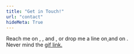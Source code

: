 ```yaml
---
title: "Get in Touch!"
url: "contact"
hideMeta: True
---
```



Reach me on <a class="icon" target="_blank" rel="noopener" href="https://github.com/jacksalici" aria-label="github">
    <i class="fa-brands fa-github" aria-hidden="true"></i>
  </a>, <a class="icon" target="_blank" rel="noopener" href="https://instagram.com/jacksalici" aria-label="instagram">
    <i class="fa-brands fa-instagram" aria-hidden="true"></i>
  </a>, <a class="icon" target="_blank" rel="noopener" href="https://reddit.com/u/jacksalici" aria-label="reddit">
    <i class="fa-brands fa-reddit-alien" aria-hidden="true"></i>
  </a> and <a class="icon" target="_blank" rel="noopener" href="https://twitter.com/jacksalici" aria-label="twitter">
    <i class="fa-brands fa-twitter" aria-hidden="true"></i>
  </a>, or drop me a line on<a class="icon" target="_blank" rel="noopener" href="mailto:hey@jacksalici.com" aria-label="email">
    <i class="fa fa-envelope" aria-hidden="true"></i>
  </a> and on <a class="icon" target="_blank" rel="noopener" href="https://t.me/jacksalici" aria-label="email">
    <i class="fa-brands fa-telegram" aria-hidden="true"></i>
  </a>. </br>Never mind the  <a href="https://media3.giphy.com/media/Hm3rh1nMYe9BR20ThG/giphy.gif?cid=790b761130400a7fbc970319789d40d7c4179094d6e3b092&rid=giphy.gif&ct=g">gif link.</a>

